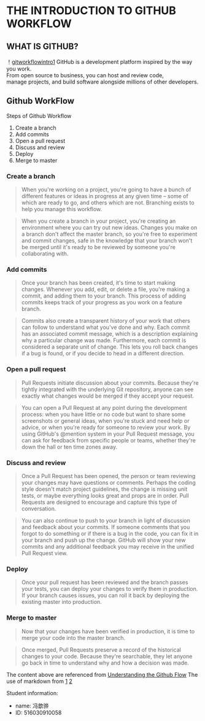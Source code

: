 # THE INTRODUCTION TO GITHUB WORKFLOW

## WHAT IS GITHUB?

！[gitworkflowintro1](gitworkflowintro1.jpg)
GitHub is a development platform inspired by the way you work.  
From open source to business, you can host and review code,  
manage projects, and build software alongside millions of other developers.


## Github WorkFlow 

Steps of Github Workflow
1. Create a branch
2. Add commits
3. Open a pull request
4. Discuss and review
5. Deploy
6. Merge to master

### Create a branch
>   When you're working on a project, you're going to have a
    bunch of different features or ideas in progress at any 
    given time – some of which are ready to go, and others 
    which are not. Branching exists to help you manage this 
    workflow. 
    
>   When you create a branch in your project, you're creating 
    an environment where you can try out new ideas. Changes 
    you make on a branch don't affect the master branch, 
    so you're free to experiment and commit changes, safe 
    in the knowledge that your branch won't be merged until 
    it's ready to be reviewed by someone you're collaborating 
    with.
    
### Add commits

>   Once your branch has been created, it's time to start 
	making changes. Whenever you add, edit, or delete a file, 
	you're making a commit, and adding them to your branch. 
	This process of adding commits keeps track of your progress 
	as you work on a feature branch. 
	
>   Commits also create a transparent history of your work 
	that others can follow to understand what you've done and 
	why. Each commit has an associated commit message, 
	which is a description explaining why a particular change 
	was made. Furthermore, each commit is considered a separate 
	unit of change. This lets you roll back changes if a bug is 
	found, or if you decide to head in a different direction.
	
### Open a pull request

>   Pull Requests initiate discussion about your commits. 
	Because they're tightly integrated with the underlying Git 
	repository, anyone can see exactly what changes would be 
	merged if they accept your request. 
	
>   You can open a Pull Request at any point during the 
	development process: when you have little or no code but 
	want to share some screenshots or general ideas, when you're 
	stuck and need help or advice, or when you're ready for 
	someone to review your work. By using GitHub's @mention system 
	in your Pull Request message, you can ask for feedback from 
	specific people or teams, whether they're down the hall or 
	ten time zones away.
	
### Discuss and review

>   Once a Pull Request has been opened, the person or team reviewing 
	your changes may have questions or comments. Perhaps the coding 
	style doesn't match project guidelines, the change is missing unit 
	tests, or maybe everything looks great and props are in order. Pull 
	Requests are designed to encourage and capture this type of conversation. 
	
>   You can also continue to push to your branch in light of discussion 
	and feedback about your commits. If someone comments that you forgot 
	to do something or if there is a bug in the code, you can fix it in 
	your branch and push up the change. GitHub will show your new commits 
	and any additional feedback you may receive in the unified Pull Request 
	view.
	
### Deploy

>   Once your pull request has been reviewed and the branch passes your 
	tests, you can deploy your changes to verify them in production. If 
	your branch causes issues, you can roll it back by deploying the 
	existing master into production.


### Merge to master

>   Now that your changes have been verified in production, it is 
	time to merge your code into the master branch. 
	
>   Once merged, Pull Requests preserve a record of the historical 
	changes to your code. Because they're searchable, they let anyone 
	go back in time to understand why and how a decision was made.

The content above are referenced from [Understanding the Github Flow](https://guides.github.com/introduction/flow/)
The use of markdown from [1](http://wowubuntu.com/markdown/index.html)
                         [2](http://www.jianshu.com/p/1e402922ee32/)

Student information:
- name: 冯歆骅
- ID: 516030910058
